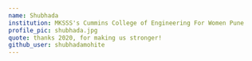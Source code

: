 ```yaml
---
name: Shubhada	
institution: MKSSS's Cummins College of Engineering For Women Pune
profile_pic: shubhada.jpg
quote: thanks 2020, for making us stronger!
github_user: shubhadamohite
---
```

